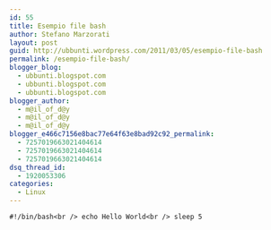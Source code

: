 ```yaml
---
id: 55
title: Esempio file bash
author: Stefano Marzorati
layout: post
guid: http://ubbunti.wordpress.com/2011/03/05/esempio-file-bash
permalink: /esempio-file-bash/
blogger_blog:
  - ubbunti.blogspot.com
  - ubbunti.blogspot.com
  - ubbunti.blogspot.com
blogger_author:
  - m@il_of_d@y
  - m@il_of_d@y
  - m@il_of_d@y
blogger_e466c7156e8bac77e64f63e8bad92c92_permalink:
  - 7257019663021404614
  - 7257019663021404614
  - 7257019663021404614
dsq_thread_id:
  - 1920053306
categories:
  - Linux
---
```

`#!/bin/bash<br />
echo Hello World<br />
sleep 5`